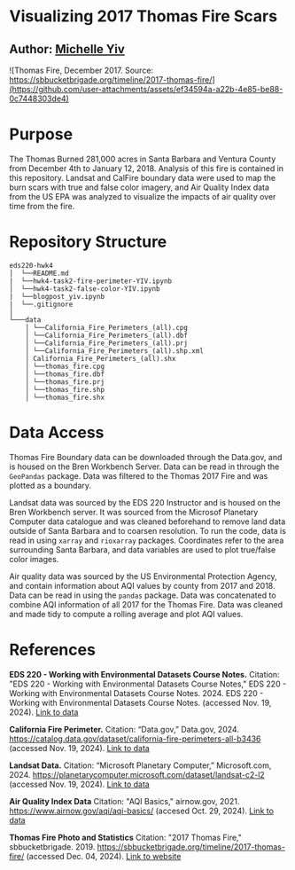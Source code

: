 # Visualizing 2017 Thomas Fire Scars
## Author: [Michelle Yiv](https://github.com/mmyiv)

![Thomas Fire, December 2017. Source: https://sbbucketbrigade.org/timeline/2017-thomas-fire/](https://github.com/user-attachments/assets/ef34594a-a22b-4e85-be88-0c7448303de4)

# Purpose
The Thomas Burned 281,000 acres in Santa Barbara and Ventura County from December 4th to January 12, 2018. Analysis of this fire is contained in this repository. Landsat and CalFire boundary data were used to map the burn scars with true and false color imagery, and Air Quality Index data from the US EPA was analyzed to visualize the impacts of air quality over time from the fire.

# Repository Structure
```
eds220-hwk4
│  └──README.md
|  └──hwk4-task2-fire-perimeter-YIV.ipynb
│  └──hwk4-task2-false-color-YIV.ipynb
|  └──blogpost_yiv.ipynb
|  └──.gitignore
│
└───data
    │ └──California_Fire_Perimeters_(all).cpg
    │ └──California_Fire_Perimeters_(all).dbf
    │ └──California_Fire_Perimeters_(all).prj
    │ └──California_Fire_Perimeters_(all).shp.xml
    │ California_Fire_Perimeters_(all).shx
    │ └──thomas_fire.cpg
    │ └──thomas_fire.dbf
    │ └──thomas_fire.prj
    │ └──thomas_fire.shp
    │ └──thomas_fire.shx
```
# Data Access
Thomas Fire Boundary data can be downloaded through the Data.gov, and is housed on the Bren Workbench Server. Data can be read in through the `GeoPandas` package. Data was filtered to the Thomas 2017 Fire and was plotted as a boundary.

Landsat data was sourced by the EDS 220 Instructor and is housed on the Bren Workbench server. It was sourced from the Microsof Planetary Computer data catalogue and was cleaned beforehand to remove land data outside of Santa Barbara and to coarsen resolution.  To run the code, data is read in using `xarray` and `rioxarray` packages. Coordinates refer to the area surrounding Santa Barbara, and data variables are used to plot true/false color images.

Air quality data was sourced by the US Environmental Protection Agency, and contain information about AQI values by county from 2017 and 2018. Data can be read in using the `pandas` package. Data was concatenated to combine AQI information of all 2017 for the Thomas Fire. Data was cleaned and made tidy to compute a rolling average and plot AQI values.


# References

**EDS 220 - Working with Environmental Datasets Course Notes.**
Citation: "EDS 220 - Working with Environmental Datasets Course Notes," EDS 220 - Working with Environmental Datasets Course Notes. 2024. EDS 220 - Working with Environmental Datasets Course Notes. (accessed Nov. 19, 2024). [Link to data](https://meds-eds-220.github.io/MEDS-eds-220-course/book/chapters/lesson-15-rioxarray/lesson-15-rioxarray.html)


**California Fire Perimeter.**
Citation: “Data.gov,” Data.gov, 2024. https://catalog.data.gov/dataset/california-fire-perimeters-all-b3436 (accessed Nov. 19, 2024). [Link to data](https://catalog.data.gov/dataset/california-fire-perimeters-all-b3436)


**Landsat Data.**
Citation: “Microsoft Planetary Computer,” Microsoft.com, 2024. https://planetarycomputer.microsoft.com/dataset/landsat-c2-l2 (accessed Nov. 19, 2024). [Link to data](https://planetarycomputer.microsoft.com/dataset/landsat-c2-l2)


**Air Quality Index Data**
Citation: "AQI Basics," airnow.gov, 2021. https://www.airnow.gov/aqi/aqi-basics/ (accesed Oct. 29, 2024). [Link to data](https://www.airnow.gov/aqi/aqi-basics/)


**Thomas Fire Photo and Statistics**
Citation: "2017 Thomas Fire," sbbucketbrigade. 2019. https://sbbucketbrigade.org/timeline/2017-thomas-fire/ (accessed Dec. 04, 2024). [Link to website](https://sbbucketbrigade.org/timeline/2017-thomas-fire/)
    
    
    
